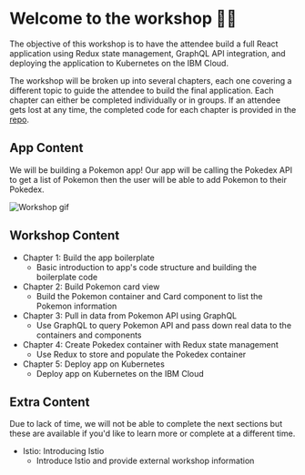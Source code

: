 # Welcome to the workshop 👋🏼

The objective of this workshop is to have the attendee build a full React application using Redux state management, GraphQL API integration, and deploying the application to Kubernetes on the IBM Cloud.

The workshop will be broken up into several chapters, each one covering a different topic to guide the attendee to build the final application. Each chapter can either be completed individually or in groups. If an attendee gets lost at any time, the completed code for each chapter is provided in the [repo](https://github.com/rizcheldayao/workshop).

## App Content

We will be building a Pokemon app! Our app will be calling the Pokedex API to get a list of Pokemon then the user will be able to add Pokemon to their Pokedex.

![Workshop gif](./images/workshop.gif)

## Workshop Content 
- Chapter 1: Build the app boilerplate
  - Basic introduction to app's code structure and building the boilerplate code
- Chapter 2: Build Pokemon card view 
  - Build the Pokemon container and Card component to list the Pokemon information
- Chapter 3: Pull in data from Pokemon API using GraphQL
  - Use GraphQL to query Pokemon API and pass down real data to the containers and components
- Chapter 4: Create Pokedex container with Redux state management
  - Use Redux to store and populate the Pokedex container
- Chapter 5: Deploy app on Kubernetes
  - Deploy app on Kubernetes on the IBM Cloud

## Extra Content

Due to lack of time, we will not be able to complete the next sections but these are available if you'd like to learn more or complete at a different time. 
- Istio: Introducing Istio
  - Introduce Istio and provide external workshop information


